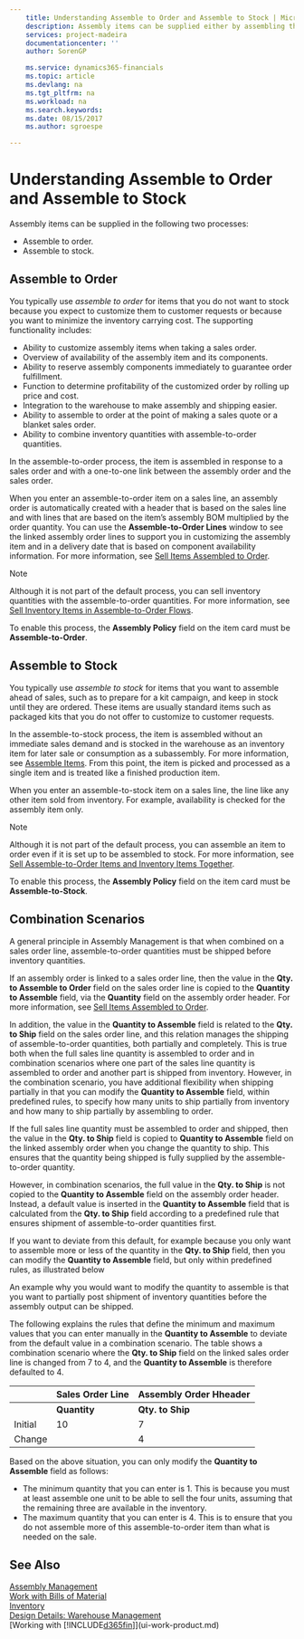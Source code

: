 ```yaml
---
    title: Understanding Assemble to Order and Assemble to Stock | Microsoft Docs
    description: Assembly items can be supplied either by assembling them when they are ordered or by assembling them to be kept in inventory until they are need on a sales order.
    services: project-madeira
    documentationcenter: ''
    author: SorenGP

    ms.service: dynamics365-financials
    ms.topic: article
    ms.devlang: na
    ms.tgt_pltfrm: na
    ms.workload: na
    ms.search.keywords:
    ms.date: 08/15/2017
    ms.author: sgroespe

---
```

# Understanding Assemble to Order and Assemble to Stock
Assembly items can be supplied in the following two processes:  

-   Assemble to order.  
-   Assemble to stock.  

## Assemble to Order  
You typically use *assemble to order* for items that you do not want to stock because you expect to customize them to customer requests or because you want to minimize the inventory carrying cost. The supporting functionality includes:  

-   Ability to customize assembly items when taking a sales order.  
-   Overview of availability of the assembly item and its components.  
-   Ability to reserve assembly components immediately to guarantee order fulfillment.  
-   Function to determine profitability of the customized order by rolling up price and cost.  
-   Integration to the warehouse to make assembly and shipping easier.  
-   Ability to assemble to order at the point of making a sales quote or a blanket sales order.  
-   Ability to combine inventory quantities with assemble-to-order quantities.  

In the assemble-to-order process, the item is assembled in response to a sales order and with a one-to-one link between the assembly order and the sales order.  

When you enter an assemble-to-order item on a sales line, an assembly order is automatically created with a header that is based on the sales line and with lines that are based on the item’s assembly BOM multiplied by the order quantity. You can use the **Assemble-to-Order Lines** window to see the linked assembly order lines to support you in customizing the assembly item and in a delivery date that is based on component availability information. For more information, see [Sell Items Assembled to Order](assembly-how-to-sell-items-assembled-to-order.md).  

> [!NOTE]  
>  Although it is not part of the default process, you can sell inventory quantities with the assemble-to-order quantities. For more information, see [Sell Inventory Items in Assemble-to-Order Flows](assembly-how-to-sell-inventory-items-in-assemble-to-order-flows.md).  

 To enable this process, the **Assembly Policy** field on the item card must be **Assemble-to-Order**.  

## Assemble to Stock  
 You typically use *assemble to stock* for items that you want to assemble ahead of sales, such as to prepare for a kit campaign, and keep in stock until they are ordered. These items are usually standard items such as packaged kits that you do not offer to customize to customer requests.  

 In the assemble-to-stock process, the item is assembled without an immediate sales demand and is stocked in the warehouse as an inventory item for later sale or consumption as a subassembly. For more information, see [Assemble Items](assembly-how-to-assemble-items.md). From this point, the item is picked and processed as a single item and is treated like a finished production item.  

 When you enter an assemble-to-stock item on a sales line, the line like any other item sold from inventory. For example, availability is checked for the assembly item only.  

> [!NOTE]  
>  Although it is not part of the default process, you can assemble an item to order even if it is set up to be assembled to stock. For more information, see [Sell Assemble-to-Order Items and Inventory Items Together](assembly-how-to-sell-assemble-to-order-items-and-inventory-items-together.md).  

 To enable this process, the **Assembly Policy** field on the item card must be **Assemble-to-Stock**.  

## Combination Scenarios  
 A general principle in Assembly Management is that when combined on a sales order line, assemble-to-order quantities must be shipped before inventory quantities.  

 If an assembly order is linked to a sales order line, then the value in the **Qty. to Assemble to Order** field on the sales order line is copied to the **Quantity to Assemble** field, via the **Quantity** field on the assembly order header. For more information, see [Sell Items Assembled to Order](assembly-how-to-sell-items-assembled-to-order.md).  

 In addition, the value in the **Quantity to Assemble** field is related to the **Qty. to Ship** field on the sales order line, and this relation manages the shipping of assemble-to-order quantities, both partially and completely. This is true both when the full sales line quantity is assembled to order and in combination scenarios where one part of the sales line quantity is assembled to order and another part is shipped from inventory. However, in the combination scenario, you have additional flexibility when shipping partially in that you can modify the **Quantity to Assemble** field, within predefined rules, to specify how many units to ship partially from inventory and how many to ship partially by assembling to order.  

 If the full sales line quantity must be assembled to order and shipped, then the value in the **Qty. to Ship** field is copied to **Quantity to Assemble** field on the linked assembly order when you change the quantity to ship. This ensures that the quantity being shipped is fully supplied by the assemble-to-order quantity.  

 However, in combination scenarios, the full value in the **Qty. to Ship** is not copied to the **Quantity to Assemble** field on the assembly order header. Instead, a default value is inserted in the **Quantity to Assemble** field that is calculated from the **Qty. to Ship** field according to a predefined rule that ensures shipment of assemble-to-order quantities first.  

 If you want to deviate from this default, for example because you only want to assemble more or less of the quantity in the **Qty. to Ship** field, then you can modify the **Quantity to Assemble** field, but only within predefined rules, as illustrated below  

 An example why you would want to modify the quantity to assemble is that you want to partially post shipment of inventory quantities before the assembly output can be shipped.  

 The following explains the rules that define the minimum and maximum values that you can enter manually in the **Quantity to Assemble** to deviate from the default value in a combination scenario. The table shows a combination scenario where the **Qty. to Ship** field on the linked sales order line is changed from 7 to 4, and the **Quantity to Assemble** is therefore defaulted to 4.  


|         | Sales Order Line | Assembly Order Hheader |
|---------|------------------|------------------------|
|         |   **Quantity**   |    **Qty. to Ship**    |
| Initial |        10        |           7            |
| Change  |                  |           4            |

 Based on the above situation, you can only modify the **Quantity to Assemble** field as follows:  

-   The minimum quantity that you can enter is 1. This is because you must at least assemble one unit to be able to sell the four units, assuming that the remaining three are available in the inventory.  
-   The maximum quantity that you can enter is 4. This is to ensure that you do not assemble more of this assemble-to-order item than what is needed on the sale.  

## See Also  
[Assembly Management](assembly-assemble-items.md)  
[Work with Bills of Material](inventory-how-work-BOMs.md)  
[Inventory](inventory-manage-inventory.md)  
[Design Details: Warehouse Management](design-details-warehouse-management.md)  
[Working with [!INCLUDE[d365fin](includes/d365fin_md.md)]](ui-work-product.md)
